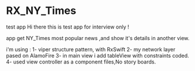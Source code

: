 # RX_NY_Times
test app
Hi there this is test app for interview only !

app get NY_Times most popular news ,and show it's details in another view.

i'm using : 1- viper structure pattern, with RxSwift
2- my network layer pased on AlamoFire
3- in main view i add tableView with constraints coded.
4- used view controller as a component files,No story boards.
